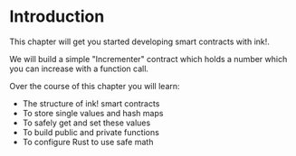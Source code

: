 Introduction
===

This chapter will get you started developing smart contracts with ink!.

We will build a simple "Incrementer" contract which holds a number which you can increase with a function call.

Over the course of this chapter you will learn:

- The structure of ink! smart contracts
- To store single values and hash maps
- To safely get and set these values
- To build public and private functions
- To configure Rust to use safe math
